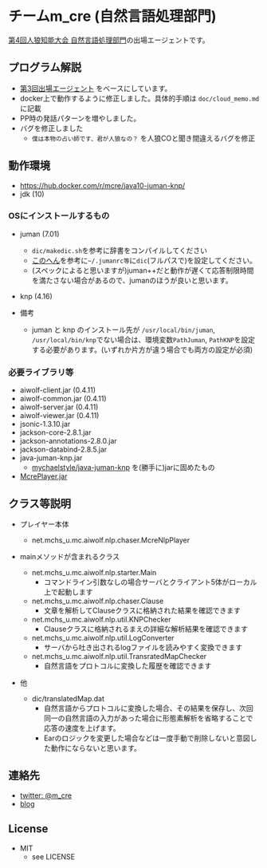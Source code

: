 チームm_cre (自然言語処理部門)
====

[第4回人狼知能大会 自然言語処理部門](http://aiwolf.org/4th-aiwolf-contest)の出場エージェントです。

## プログラム解説

* [第3回出場エージェント](https://github.com/mcre/aiwolf-3rd-nlp) をベースにしています。
* docker上で動作するように修正しました。具体的手順は ```doc/cloud_memo.md``` に記載
* PP時の発話パターンを増やしました。
* バグを修正しました
    - `僕は本物の占い師です、君が人狼なの？` を人狼COと聞き間違えるバグを修正

## 動作環境

* https://hub.docker.com/r/mcre/java10-juman-knp/
* jdk (10)

### OSにインストールするもの

* juman (7.01)
  + ```dic/makedic.sh```を参考に辞書をコンパイルしてください
  + [このへん](http://d.hatena.ne.jp/knaka20blue/20110320/1300627864)を参考に```~/.jumanrc等```に```dic```(フルパスで)を設定してください。
  + (スペックによると思いますが)juman++だと動作が遅くて応答制限時間を満たさない場合があるので、jumanのほうが良いと思います。

* knp (4.16)

* 備考
  + juman と knp のインストール先が `/usr/local/bin/juman`, `/usr/local/bin/knp`でない場合は、環境変数`PathJuman`, `PathKNP`を設定する必要があります。(いずれか片方が違う場合でも両方の設定が必須)

### 必要ライブラリ等

* aiwolf-client.jar (0.4.11)
* aiwolf-common.jar (0.4.11)
* aiwolf-server.jar (0.4.11)
* aiwolf-viewer.jar (0.4.11)
* jsonic-1.3.10.jar
* jackson-core-2.8.1.jar
* jackson-annotations-2.8.0.jar
* jackson-databind-2.8.5.jar
* java-juman-knp.jar
  + [mychaelstyle/java-juman-knp](https://github.com/mychaelstyle/java-juman-knp) を(勝手に)jarに固めたもの
* [McrePlayer.jar](https://github.com/mcre/aiwolf-3rd/blob/master/McrePlayer.jar)

## クラス等説明

* プレイヤー本体
  * net.mchs_u.mc.aiwolf.nlp.chaser.McreNlpPlayer

* mainメソッドが含まれるクラス
  + net.mchs_u.mc.aiwolf.nlp.starter.Main
    - コマンドライン引数なしの場合サーバとクライアント5体がローカル上で起動します
  + net.mchs_u.mc.aiwolf.nlp.chaser.Clause
    - 文章を解析してClauseクラスに格納された結果を確認できます
  + net.mchs_u.mc.aiwolf.nlp.util.KNPChecker
    - Clauseクラスに格納されるまえの詳細な解析結果を確認できます
  + net.mchs_u.mc.aiwolf.nlp.util.LogConverter
    - サーバから吐き出されるlogファイルを読みやすく変換できます
  + net.mchs_u.mc.aiwolf.nlp.util.TransratedMapChecker
    - 自然言語をプロトコルに変換した履歴を確認できます
    
* 他
  + dic/translatedMap.dat
    - 自然言語からプロトコルに変換した場合、その結果を保存し、次回同一の自然言語の入力があった場合に形態素解析を省略することで応答の速度を上げます。
    - Earのロジックを変更した場合などは一度手動で削除しないと意図した動作にならないと思います。

## 連絡先

* [twitter: @m_cre](https://twitter.com/m_cre)
* [blog](http://www.mchs-u.net/mc/)

## License

* MIT
  + see LICENSE
